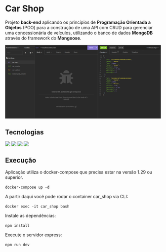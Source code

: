 # Car Shop

Projeto **back-end** aplicando os princípios de **Programação Orientada a Objetos** (POO) para a construção de uma API com CRUD para gerenciar uma concessionária de veículos, utilizando o banco de dados **MongoDB** através do framework do **Mongoose**.

![Demonstração](/carshopdemo.png "CarShop")

## Tecnologias

<div style="display: inline">
<img src="https://img.shields.io/badge/Node.js-43853D?style=for-the-badge&logo=node.js&logoColor=white">

<img src="https://img.shields.io/badge/TypeScript-007ACC?style=for-the-badge&logo=typescript&logoColor=white">

<img src="https://img.shields.io/badge/Express.js-404D59?style=for-the-badge">

<img src="https://img.shields.io/badge/MongoDB-%234ea94b.svg?style=for-the-badge&logo=mongodb&logoColor=white">
</div>

## Execução

Aplicação utiliza o docker-compose que precisa estar na versão 1.29 ou superior.

`` docker-compose up -d ``

A partir daqui você pode rodar o container car_shop via CLI:

`` docker exec -it car_shop bash ``

Instale as dependências:

`` npm install ``

Execute o servidor express:

`` npm run dev ``

<!-- Olá, Tryber!
Esse é apenas um arquivo inicial para o README do seu projeto no qual você pode customizar e reutilizar todas as vezes que for executar o trybe-publisher.

Para deixá-lo com a sua cara, basta alterar o seguinte arquivo da sua máquina: ~/.student-repo-publisher/custom/_NEW_README.md

É essencial que você preencha esse documento por conta própria, ok?
Não deixe de usar nossas dicas de escrita de README de projetos, e deixe sua criatividade brilhar!
:warning: IMPORTANTE: você precisa deixar nítido:
- quais arquivos/pastas foram desenvolvidos por você; 
- quais arquivos/pastas foram desenvolvidos por outra pessoa estudante;
- quais arquivos/pastas foram desenvolvidos pela Trybe.
-->
